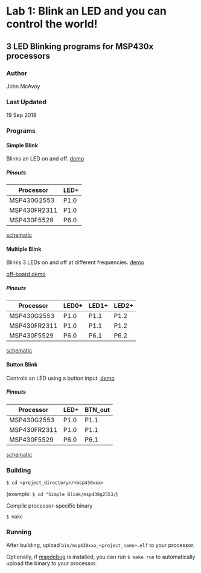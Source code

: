# Lab 1: Blink an LED and you can control the world!
## 3 LED Blinking programs for MSP430x processors

### Author
John McAvoy

### Last Updated
19 Sep 2018

### Programs

#### Simple Blink
Blinks an LED on and off. [demo](./demos/simple_blink.gif)

##### Pinouts

|Processor   |LED+|
|------------|----|
|MSP430G2553 |P1.0|
|MSP430FR2311|P1.0|
|MSP430F5529 |P6.0|

[schematic](./schematics/simple_blink.png)

#### Multiple Blink
Blinks 3 LEDs on and off at different frequencies. [demo](./demos/multiple_blink_demo.gif)

[off-board demo](./demos/off_board_blink.gif)

##### Pinouts

|Processor   |LED0+|LED1+|LED2+|
|------------|-----|-----|-----|
|MSP430G2553 |P1.0 |P1.1 |P1.2 |
|MSP430FR2311|P1.0 |P1.1 |P1.2 |
|MSP430F5529 |P6.0 |P6.1 |P6.2 |

[schematic](./schematics/multiple_blink.png)

#### Button Blink
Controls an LED using a button input. [demo](./demos/button_blink.gif)

##### Pinouts

|Processor   |LED+|BTN_out|
|------------|----|-------|
|MSP430G2553 |P1.0|P1.1   |
|MSP430FR2311|P1.0|P1.1   |
|MSP430F5529 |P6.0|P6.1   |

[schematic](./schematics/button_blink.png)

### Building

`$ cd <project_directory>/<msp430xxx>`

(example: `$ cd "Simple Blink/msp430g2553/`)

Compile processor-specific binary

`$ make`

### Running
After building, upload `bin/msp430xxx_<project_name>.elf` to your processor.

Optionally, if [mspdebug](https://github.com/dlbeer/mspdebug) is installed, you can run
`$ make run`
to automatically upload the binary to your processor.
